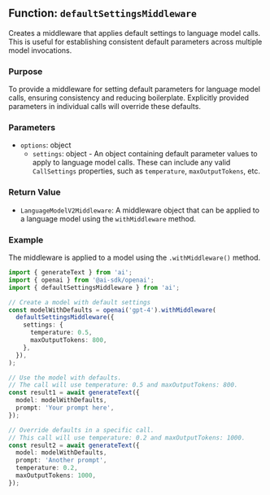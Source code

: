 ## Function: `defaultSettingsMiddleware`

Creates a middleware that applies default settings to language model calls. This is useful for establishing consistent default parameters across multiple model invocations.

### Purpose

To provide a middleware for setting default parameters for language model calls, ensuring consistency and reducing boilerplate. Explicitly provided parameters in individual calls will override these defaults.

### Parameters

- `options`: object
  - `settings`: object - An object containing default parameter values to apply to language model calls. These can include any valid `CallSettings` properties, such as `temperature`, `maxOutputTokens`, etc.

### Return Value

- `LanguageModelV2Middleware`: A middleware object that can be applied to a language model using the `withMiddleware` method.

### Example

The middleware is applied to a model using the `.withMiddleware()` method.

```typescript
import { generateText } from 'ai';
import { openai } from '@ai-sdk/openai';
import { defaultSettingsMiddleware } from 'ai';

// Create a model with default settings
const modelWithDefaults = openai('gpt-4').withMiddleware(
  defaultSettingsMiddleware({
    settings: {
      temperature: 0.5,
      maxOutputTokens: 800,
    },
  }),
);

// Use the model with defaults.
// The call will use temperature: 0.5 and maxOutputTokens: 800.
const result1 = await generateText({
  model: modelWithDefaults,
  prompt: 'Your prompt here',
});

// Override defaults in a specific call.
// This call will use temperature: 0.2 and maxOutputTokens: 1000.
const result2 = await generateText({
  model: modelWithDefaults,
  prompt: 'Another prompt',
  temperature: 0.2,
  maxOutputTokens: 1000,
});
```
